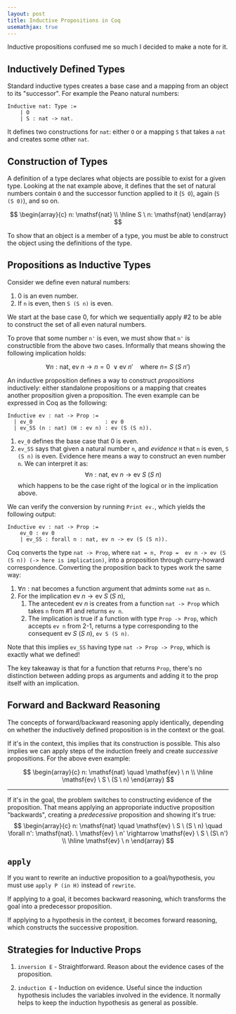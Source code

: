 ```yaml
---
layout: post
title: Inductive Propositions in Coq
usemathjax: true
---
```


Inductive propositions confused me so much I decided to make a note for it.

## Inductively Defined Types

Standard inductive types creates a base case and a mapping from an object to its "successor". For example the Peano natural numbers:

```
Inductive nat: Type :=
    | O
    | S : nat -> nat.
```
It defines two constructions for `nat`: either `O` or a mapping `S` that takes a `nat` and creates some other `nat`.

## Construction of Types

A definition of a type declares what objects are possible to exist for a given type. Looking at the nat example above, it defines that the set of natural numbers contain `O` and the successor function applied to it (`S O`), again (`S (S 0)`), and so on.

$$
\begin{array}{c}
  n: \mathsf{nat} \\
  \hline
  S \ n: \mathsf{nat}
\end{array}
$$

To show that an object is a member of a type, you must be able to construct the object using the definitions of the type.

## Propositions as Inductive Types

Consider we define even natural numbers:

1. 0 is an even number.
2. If `n` is even, then `S (S n)` is even.

We start at the base case 0, for which we sequentially apply #2 to 
be able to construct the set of all even natural numbers.

To prove that some number `n'` is even, we must show that `n'` is constructible from the above two cases. Informally that means showing the following implication holds:

$$
\forall n: \mathsf{nat}, \ \mathsf{ev} \ n \rightarrow n = 0 \ \vee \mathsf{ev} \ n' \quad \text{where} \ n = \ S \ (S\  n')
$$

An inductive proposition defines a way to construct *propositions* inductively: either standalone propositions or a mapping that creates another proposition given a proposition. The even example can be expressed in Coq as the following:

```
Inductive ev : nat -> Prop :=
  | ev_0                       : ev 0
  | ev_SS (n : nat) (H : ev n) : ev (S (S n)).
```

1. `ev_0` defines the base case that 0 is even.
2. `ev_SS` says that given a natural number `n`, and *evidence* `H` that `n` is even, `S (S n)` is even. Evidence here means a way to construct an even number `n`. We can interpret it as:
    $$
    \forall n: \mathsf{nat}, \ \mathsf{ev} \ n \rightarrow \mathsf{ev} \ S \ (S \ n)
    $$
    which happens to be the case right of the logical or in the implication above.

We can verify the conversion by running `Print ev.`, which yields the following output:
```
Inductive ev : nat -> Prop := 
    ev_0 : ev 0 
    | ev_SS : forall n : nat, ev n -> ev (S (S n)).
```

Coq converts the type `nat -> Prop`, where `nat = n, Prop =  ev n -> ev (S (S n)) (-> here is implication)`, into a proposition through curry-howard correspondence. Converting the proposition back to types work the same way:

1. $\forall n: \mathsf{nat}$ becomes a function argument that admints some `nat` as `n`.
2. For the implication $\mathsf{ev} \ n \rightarrow \mathsf{ev} \ S \ (S \ n)$,
    1. The antecedent $\mathsf{ev} \ n$ is creates from a function `nat -> Prop` which takes `n` from #1 and returns `ev n`.
    2. The implication is true if a function with type `Prop -> Prop`, which accepts `ev n` from 2-1, returns a type corresponding to the consequent $\mathsf{ev} \ S \ (S \ n)$, `ev S (S n)`.

Note that this implies `ev_SS` having type `nat -> Prop -> Prop`, which is exactly what we defined!

The key takeaway is that for a function that returns `Prop`, there's no distinction between adding props as arguments and adding it to the prop itself with an implication.

## Forward and Backward Reasoning

The concepts of forward/backward reasoning apply identically, depending on whether the inductively defined proposition is in the context or the goal.

If it's in the context, this implies that its construction is possible. This also implies we can apply steps of the induction freely and create *successive* propositions. For the above even example:

$$
\begin{array}{c}
  n: \mathsf{nat} \quad \mathsf{ev} \ n \\
  \hline
  \mathsf{ev} \ S \ (S \ n)
\end{array}
$$

----

If it's in the goal, the problem switches to constructing evidence of the proposition. That means applying an approporiate inductive proposition "backwards", creating a *predecessive* proposition and showing it's true:
$$
\begin{array}{c}
  n: \mathsf{nat} \quad \mathsf{ev} \ S \ (S \ n) \quad \forall n': \mathsf{nat}. \ \mathsf{ev} \ n' \rightarrow \mathsf{ev} \ S \ (S\  n') \\
  \hline
  \mathsf{ev} \ n
\end{array}
$$

## `apply`

If you want to rewrite an inductive proposition to a goal/hypothesis, you must use `apply P (in H)` instead of `rewrite`.

If applying to a goal, it becomes backward reasoning, which transforms the goal into a predecessor proposition.

If applying to a hypothesis in the context, it becomes forward reasoning, which constructs the successive proposition.

## Strategies for Inductive Props

1. `inversion E` - Straightforward. Reason about the evidence cases of the proposition.

2. `induction E` - Induction on evidence. Useful since the induction hypothesis includes the variables involved in the evidence. It normally helps to keep the induction hypothesis as general as possible.